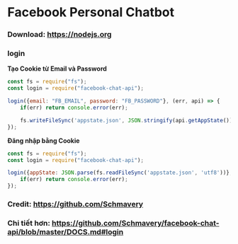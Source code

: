 # Facebook Personal Chatbot
### Download: https://nodejs.org
### login

__Tạo Cookie từ Email và Password__

```js
const fs = require("fs");
const login = require("facebook-chat-api");

login({email: "FB_EMAIL", password: "FB_PASSWORD"}, (err, api) => {
    if(err) return console.error(err);

    fs.writeFileSync('appstate.json', JSON.stringify(api.getAppState()));
});
```

__Đăng nhập bằng Cookie__

```js
const fs = require("fs");
const login = require("facebook-chat-api");

login({appState: JSON.parse(fs.readFileSync('appstate.json', 'utf8'))}, (err, api) => {
    if(err) return console.error(err);
});
```
### Credit: https://github.com/Schmavery
### Chi tiết hơn: https://github.com/Schmavery/facebook-chat-api/blob/master/DOCS.md#login 
